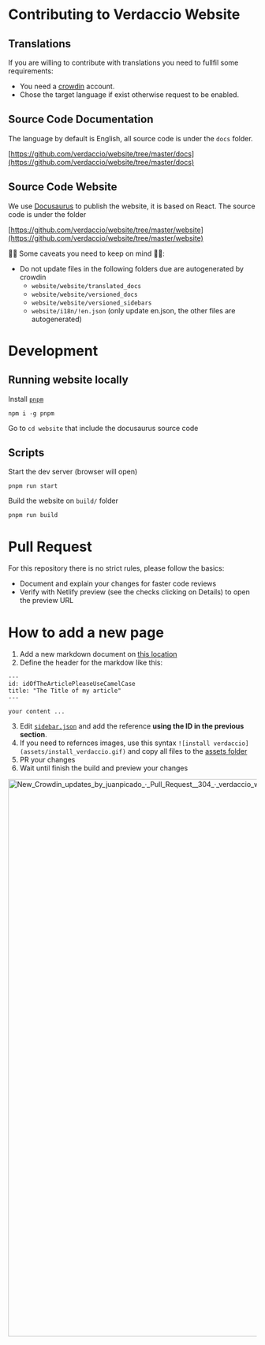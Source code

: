 # Contributing to Verdaccio Website

## Translations

If you are willing to contribute with translations you need to fullfil some requirements:

* You need a [crowdin](https://crowdin.com/project/verdaccio) account.
* Chose the target language if exist otherwise request to be enabled.

## Source Code Documentation

The language by default is English, all source code is under the `docs` folder.

[https://github.com/verdaccio/website/tree/master/docs](https://github.com/verdaccio/website/tree/master/docs)

## Source Code Website

We use [Docusaurus](https://docusaurus.io) to publish the website, it is based on React. The source code is under the folder

[https://github.com/verdaccio/website/tree/master/website](https://github.com/verdaccio/website/tree/master/website)

🚨🚨 Some caveats you need to keep on mind 🚨🚨:

* Do not update files in the following folders due are autogenerated by crowdin
  * `website/website/translated_docs`
  * `website/website/versioned_docs`
  * `website/website/versioned_sidebars`
  * `website/i18n/!en.json` (only update en.json, the other files are autogenerated)


# Development

## Running website locally

Install [`pnpm`](https://pnpm.js.org/)

```
npm i -g pnpm
```

Go to `cd website` that include the docusaurus source code

## Scripts

Start the dev server (browser will open)
```
pnpm run start
```

Build the website on `build/` folder
```
pnpm run build
```

# Pull Request

For this repository there is no strict rules, please follow the basics:

* Document and explain your changes for faster code reviews
* Verify with Netlify preview (see the checks clicking on Details) to open the preview URL

# How to add a new page

1. Add a new markdown document on [this location](https://github.com/verdaccio/website/tree/master/docs)
2. Define the header for the markdow like this:

```
---
id: idOfTheArticlePleaseUseCamelCase
title: "The Title of my article"
---

your content ...
````
3. Edit [`sidebar.json`](https://github.com/verdaccio/website/blob/master/website/sidebars.json) and add the reference **using the ID in the previous section**.
4. If you need to refernces images, use this syntax `![install verdaccio](assets/install_verdaccio.gif)` and copy all files to the [assets folder](https://github.com/verdaccio/website/tree/master/docs/assets)
5. PR your changes
6. Wait until finish the build and preview your changes

<img width="1130" alt="New_Crowdin_updates_by_juanpicado_·_Pull_Request__304_·_verdaccio_website" src="https://user-images.githubusercontent.com/558752/97103693-57e9e900-16ae-11eb-8a3b-5728f211e052.png">
